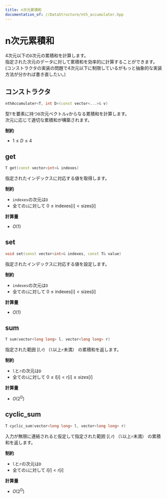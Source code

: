 ```yaml
---
title: n次元累積和
documentation_of: //DataStructure/nth_accumulater.hpp
---
```


# n次元累積和
4次元以下の`D`次元の累積和を計算します。  
指定された次元のデータに対して累積和を効率的に計算することができます。  
(コンストラクタの実装の問題で4次元以下に制限しているがもっと抽象的な実装方法が分かれば書き直したい。)

## コンストラクタ

```cpp
nthAccumulater<T, int D>(const vector<...>& v)
```
型`T`を要素に持つ`D`次元ベクトル`v`からなる累積和を計算します。  
次元に応じて適切な累積和が構築されます。

**制約**
- $1 \leq D \leq 4$

## get
```cpp
T get(const vector<int>& indexes)
```
指定されたインデックスに対応する値を取得します。

**制約**
- `indexes`の次元は`D`
- 全ての`i`に対して $0 \leq \text{indexes[i]} \lt \text{sizes[i]}$


**計算量**
- $O(1)$

## set
```cpp
void set(const vector<int>& indexes, const T& value)
```
指定されたインデックスに対応する値を設定します。

**制約**
- `indexes`の次元は`D`
- 全ての`i`に対して $0 \leq \text{indexes[i]} \lt \text{sizes[i]}$

**計算量**
- $O(1)$

## sum
```cpp
T sum(vector<long long> l, vector<long long> r)
```
指定された範囲 $[l, r)$ （`l`以上`r`未満） の累積和を返します。

**制約**
- `l`と`r`の次元は`D`
- 全ての`i`に対して $0 \leq l[i] \lt r[i] \leq sizes[i]$

**計算量**
- $O(2^\text{D})$

## cyclic_sum
```cpp
T cyclic_sum(vector<long long> l, vector<long long> r)
```
入力が無限に連結されると仮定して指定された範囲 $[l, r)$ （`l`以上`r`未満） の累積和を返します。

**制約**
- `l`と`r`の次元は`D`
- 全ての`i`に対して $l[i] \lt r[i]$

**計算量**
- $O(2^\text{D})$
